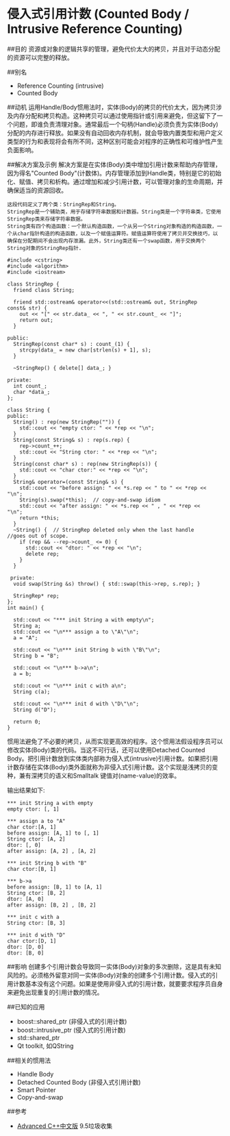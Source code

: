 # 侵入式引用计数 (Counted Body / Intrusive Reference Counting)

##目的
资源或对象的逻辑共享的管理，避免代价太大的拷贝，并且对于动态分配的资源可以完整的释放。

##别名
* Reference Counting (intrusive)
* Counted Body

##动机
运用Handle/Body惯用法时，实体(Body)的拷贝的代价太大，因为拷贝涉及内存分配和拷贝构造。这种拷贝可以通过使用指针或引用来避免，但这留下了一个问题，即谁负责清理对象。通常最后一个句柄(Handle)必须负责为实体(Body)分配的内存进行释放。如果没有自动回收内存机制，就会导致内置类型和用户定义类型的行为和表现将会有所不同，这种区别可能会对程序的正确性和可维护性产生负面影响。

##解决方案及示例
解决方案是在实体(Body)类中增加引用计数来帮助内存管理，因为得名"Counted Body"(计数体)。内存管理添加到Handle类，特别是它的初始化、赋值、拷贝和析构。通过增加和减少引用计数，可以管理对象的生命周期，并确保适当的资源回收。

```
这段代码定义了两个类：StringRep和String。
StringRep是一个辅助类，用于存储字符串数据和计数器。String类是一个字符串类，它使用StringRep类来存储字符串数据。
String类有四个构造函数：一个默认构造函数，一个从另一个String对象构造的构造函数，一个从char指针构造的构造函数，以及一个赋值运算符。赋值运算符使用了拷贝并交换技巧，以确保在分配期间不会出现内存泄漏。此外，String类还有一个swap函数，用于交换两个String对象的StringRep指针.

#include <cstring>
#include <algorithm>
#include <iostream>

class StringRep {
  friend class String;

  friend std::ostream& operator<<(std::ostream& out, StringRep 										const& str) {
    out << "[" << str.data_ << ", " << str.count_ << "]";
    return out;
  }

public:
  StringRep(const char* s) : count_(1) {
    strcpy(data_ = new char[strlen(s) + 1], s);
  }

  ~StringRep() { delete[] data_; }

private:
  int count_;
  char *data_;
};

class String {
public:
  String() : rep(new StringRep("")) {
    std::cout << "empty ctor: " << *rep << "\n";
  }
  String(const String& s) : rep(s.rep) {
    rep->count_++;
    std::cout << "String ctor: " << *rep << "\n";
  }
  String(const char* s) : rep(new StringRep(s)) {
    std::cout << "char ctor:" << *rep << "\n";
  }
  String& operator=(const String& s) {
    std::cout << "before assign: " << *s.rep << " to " << *rep << 					"\n";
    String(s).swap(*this);  // copy-and-swap idiom
    std::cout << "after assign: " << *s.rep << " , " << *rep << 				"\n";
    return *this;
  }
  ~String() {  // StringRep deleted only when the last handle 								//goes out of scope.
    if (rep && --rep->count_ <= 0) {
      std::cout << "dtor: " << *rep << "\n";
      delete rep;
    }
  }

 private:
  void swap(String &s) throw() { std::swap(this->rep, s.rep); }

  StringRep* rep;
};
int main() {

  std::cout << "*** init String a with empty\n";
  String a;
  std::cout << "\n*** assign a to \"A\"\n";
  a = "A";

  std::cout << "\n*** init String b with \"B\"\n";
  String b = "B";

  std::cout << "\n*** b->a\n";
  a = b;

  std::cout << "\n*** init c with a\n";
  String c(a);

  std::cout << "\n*** init d with \"D\"\n";
  String d("D");

  return 0;
}
```
惯用法避免了不必要的拷贝，从而实现更高效的程序。这个惯用法假设程序员可以修改实体(Body)类的代码。当这不可行话，还可以使用Detached Counted Body。把引用计数放到实体类内部称为侵入式(intrusive)引用计数。如果把引用计数存储在实体(Body)类外面就称为非侵入式引用计数。这个实现是浅拷贝的变种，兼有深拷贝的语义和Smalltalk 键值对(name-value)的效率。

输出结果如下:
```
*** init String a with empty
empty ctor: [, 1]

*** assign a to "A"
char ctor:[A, 1]
before assign: [A, 1] to [, 1]
String ctor: [A, 2]
dtor: [, 0]
after assign: [A, 2] , [A, 2]

*** init String b with "B"
char ctor:[B, 1]

*** b->a
before assign: [B, 1] to [A, 1]
String ctor: [B, 2]
dtor: [A, 0]
after assign: [B, 2] , [B, 2]

*** init c with a
String ctor: [B, 3]

*** init d with "D"
char ctor:[D, 1]
dtor: [D, 0]
dtor: [B, 0]
```
##影响
创建多个引用计数会导致同一实体(Body)对象的多次删除，这是具有未知风险的。必须格外留意对同一实体(Body)对象的创建多个引用计数。侵入式的引用计数基本没有这个问题。如果是使用非侵入式的引用计数，就要要求程序员自身来避免出现重复的引用计数的情况。

##已知的应用

* boost::shared_ptr (非侵入式的引用计数)
* boost::intrusive_ptr (侵入式的引用计数)
* std::shared_ptr
* Qt toolkit, 如QString

##相关的惯用法
* Handle Body
* Detached Counted Body (非侵入式引用计数)
* Smart Pointer
* Copy-and-swap

##参考
* [Advanced C++中文版](http://product.china-pub.com/16697) 9.5垃圾收集


